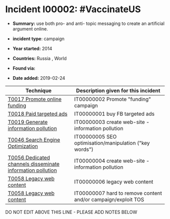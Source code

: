 # Incident I00002: #VaccinateUS

* **Summary:** use both pro- and anti- topic messaging to create an artificial argument online. 

* **incident type**: campaign

* **Year started:** 2014

* **Countries:** Russia , World

* **Found via:** 

* **Date added:** 2019-02-24
 

| Technique | Description given for this incident |
| --------- | ------------------------- |
| [T0017 Promote online funding](../generated_pages/techniques/T0017.md) | IT00000002 Promote "funding" campaign |
| [T0018 Paid targeted ads](../generated_pages/techniques/T0018.md) | IT00000001 buy FB targeted ads |
| [T0019 Generate information pollution](../generated_pages/techniques/T0019.md) | IT00000003 create web-site - information pollution |
| [T0046 Search Engine Optimization](../generated_pages/techniques/T0046.md) | IT00000005 SEO optimisation/manipulation ("key words") |
| [T0056 Dedicated channels disseminate information pollution](../generated_pages/techniques/T0056.md) | IT00000004 create web-site - information pollution |
| [T0058 Legacy web content](../generated_pages/techniques/T0058.md) | IT00000006 legacy web content |
| [T0058 Legacy web content](../generated_pages/techniques/T0058.md) | IT00000007 hard to remove content and/or campaign/exploit TOS |


DO NOT EDIT ABOVE THIS LINE - PLEASE ADD NOTES BELOW